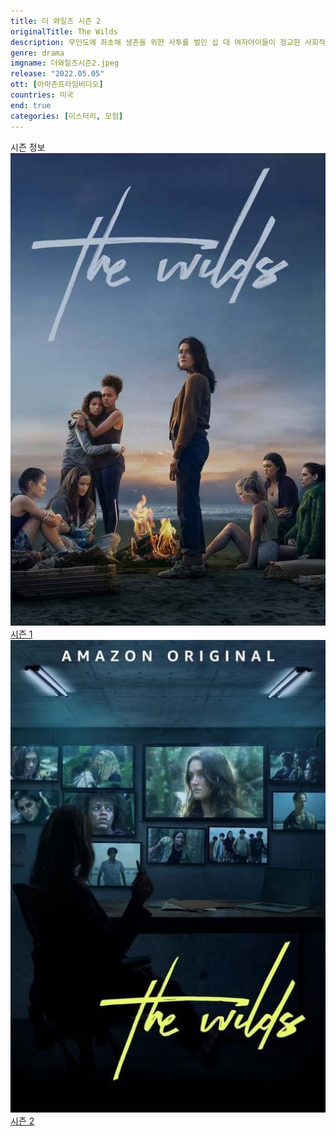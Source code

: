 ```yaml
---
title: 더 와일즈 시즌 2
originalTitle: The Wilds
description: 무인도에 좌초해 생존을 위한 사투를 벌인 십 대 여자아이들이 정교한 사회적 실험이라는 충격적인 사실을 알게 된다. 시즌 2에서는 새로운 섬의 십 대 남자아이들이 소개된다. 실험을 진행하는 조종자들의 시선 속에서 생존을 위해 싸우는 가운데 극적인 사건이 고조되며 추측이 계속 이어진다.
genre: drama
imgname: 더와일즈시즌2.jpeg
release: "2022.05.05"
ott: [아마존프라임비디오]
countries: 미국
end: true
categories: [미스터리, 모험]
---
```


<div class="title bold">시즌 정보</div>

<div class="season-list">
<div class="item">
<a href="https://lesflix.github.io/drama/더와일즈시즌1" ><img src="/poster/더와일즈시즌1.jpeg" alt="더와일즈시즌1 포스터 ">
시즌 1</a>
</div>

<div class="item">
<a href="https://lesflix.github.io/drama/더와일즈시즌2" ><img src="/poster/더와일즈시즌2.jpeg" alt="더와일즈시즌2 포스터 ">
시즌 2</a>
</div>
</div>
